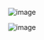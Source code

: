 ![image](https://github.com/abbouformations/react-chartjs/assets/135717843/8a04b811-a322-48f6-aabf-0e1fd2e64dc6)

![image](https://github.com/abbouformations/react-chartjs/assets/135717843/6b914445-73b2-4f1a-8b6e-fd4ded52889b)

